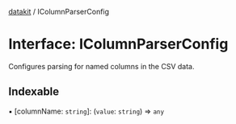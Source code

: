 [datakit](../README.md) / IColumnParserConfig

# Interface: IColumnParserConfig

Configures parsing for named columns in the CSV data.

## Indexable

▪ [columnName: `string`]: (`value`: `string`) => `any`

